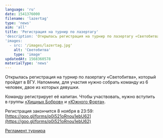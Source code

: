 ```yaml
---
language: 'ru'
date: 1541376000
filename: 'lazertag'
type: 'news'
aim: 'all'
title: 'Регистрация на турнир по лазертагу'
'description: 'Открылась регистрация на турнир по лазертагу «Светобитва», который пройдет в...'
'images:
  - src: '/images/lazertag.jpg'
    alt: 'Светобитва'
    type: 'image'
updatedAt: 1568360578
materialType: 'news'
---
```

Открылась регистрация на турнир по лазертагу «Светобитва», который пройдет в ВГУ. Напомним, для участия нужно собрать команду из 6 человек, двое из которых девушки.

Команду регистрирует её капитан. Чтобы участвовать, нужно вступить в группы [«Хищных Бобров»](https://vk.com/bobry_vsu) и [«Южного Форта»](https://vk.com/lasertag_voronezh).

Регистрация закончится 8 ноября в 23:59: [https://goo.gl/forms/p0i521oRnou1ebU62](https://goo.gl/forms/p0i521oRnou1ebU62)

[Регламент турнира](https://vk.com/doc24974484_480412354?hash=7777a922694db97357&dl=ad2c486a17578f783b)

